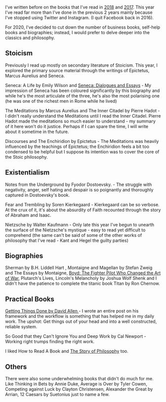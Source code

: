 I've written before on the books that I've read in [2018](/The-Books-I-read-in-2018) and [2017](/The-Books-I-read-in-2017). This year I've read far more than I've done in the previous 2 years mainly because I've stopped using Twitter and Instagram. (I quit Facebook back in 2016). 

For 2020, I've decided to cut down the number of business books, self-help books and biographies; instead, I would prefer to delve deeper into the classics and philosophy.

## Stoicism 

Previously I read up mostly on secondary literature of Stoicism. This year, I explored the primary source material through the writings of Epictetus, Marcus Aurelius and Seneca. 

Seneca: A Life by Emily Wilson and [Seneca: Dialogues and Essays](/On-The-Shortness-Of-Life) - My impression of Seneca has been coloured significantly by this biography and while he's the most articulate of the three, he's also the most polarising one (he was one of the richest men in Rome while he lived)

The Meditations by Marcus Aurelius and The Inner Citadel by Pierre Hadot - I didn't really understand the Meditations until I read the Inner Citadel. Pierre Hadot made the meditations so much easier to understand - my summary of it here won't do it justice. Perhaps if I can spare the time, I will write about it sometime in the future.

Discourses and The Enchiridion by Epictetus - The Meditations was heavily influenced by the teachings of Epictetus; the Enchiridion feels a bit too condensed to be helpful but I suppose its intention was to cover the core of the Stoic philosophy.     

## Existentialism 

Notes from the Underground by Fyodor Dostoevsky. - The struggle with negativity, anger, self hating and despair is so poignantly and thoroughly captured in Dostoevsky's book. 

Fear and Trembling by Soren Kierkegaard - Kierkegaard can be so verbose. At the crux of it, it's about the absurdity of Faith recounted through the story of Abraham and Isaac.

Nietzsche by Walter Kaufmann - Only late this year I've begun to unearth the surface of the Nietzsche's mystique - easy to read yet difficult to comprehend (the same can't be said of some of the other works of philosophy that I've read - Kant and Hegel the guilty parties)  

## Biographies

Sherman by B.H. Liddell Hart , Montaigne and Magellan by Stefan Zweig and The Essays by Montaigne, [Boyd: The Fighter Pilot Who Changed the Art of War](/To-Be-Or-To-Do), Plutarch's Lives, Lincoln's Melancholy by Joshua Wolf Shenk and I didn't have the patience to complete the titanic book Titan by Ron Chernow.

## Practical Books

[Getting Things Done by David Allen ](/Getting-Things-Done)- I wrote an entire post on his framework and the workflow is something that has helped me in my daily work. The upshot: Get things out of your head and into a well constructed, reliable system.

So Good that they Can't Ignore You and Deep Work by Cal Newport - Working right trumps finding the right work.

I liked How to Read A Book and [The Story of Philosophy](/The-Story-of-Philosophy) too.

## Others

There were also some underwhelming books that didn't do much for me. Like Thinking in Bets by Annie Duke, Average is Over by Tyler Cowen, Competing against Luck by Clayton Christensen, Alexander the Great by Arrian, 12 Caesars by Suetonius just to name a few.